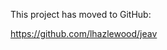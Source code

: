 This project has moved to GitHub:

<a href='https://github.com/lhazlewood/jeav'><a href='https://github.com/lhazlewood/jeav'>https://github.com/lhazlewood/jeav</a></a>